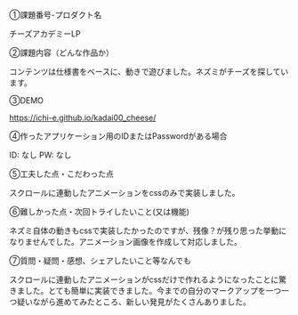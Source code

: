 ①課題番号-プロダクト名

チーズアカデミーLP

②課題内容（どんな作品か）

コンテンツは仕様書をベースに、動きで遊びました。ネズミがチーズを探しています。

③DEMO

https://ichi-e.github.io/kadai00_cheese/

④作ったアプリケーション用のIDまたはPasswordがある場合

ID: なし
PW: なし

⑤工夫した点・こだわった点

スクロールに連動したアニメーションをcssのみで実装しました。

⑥難しかった点・次回トライしたいこと(又は機能)

ネズミ自体の動きもcssで実装したかったのですが、残像？が残り思った挙動になりませんでした。アニメーション画像を作成して対応しました。

⑦質問・疑問・感想、シェアしたいこと等なんでも

スクロールに連動したアニメーションがcssだけで作れるようになったことに驚きました。とても簡単に実装できました。今までの自分のマークアップを一つ一つ疑いながら進めてみたところ、新しい発見がたくさんありました。
